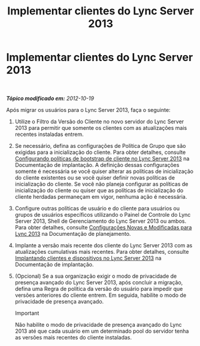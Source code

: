 ﻿---
title: Implementar clientes do Lync Server 2013
TOCTitle: Implementar clientes do Lync Server 2013
ms:assetid: 508e5dfa-588b-4289-81ce-2043c2d79e04
ms:mtpsurl: https://technet.microsoft.com/pt-br/library/JJ204883(v=OCS.15)
ms:contentKeyID: 49306690
ms.date: 05/19/2016
mtps_version: v=OCS.15
ms.translationtype: HT
---

# Implementar clientes do Lync Server 2013

 

_**Tópico modificado em:** 2012-10-19_

Após migrar os usuários para o Lync Server 2013, faça o seguinte:

1.  Utilize o Filtro da Versão do Cliente no novo servidor do Lync Server 2013 para permitir que somente os clientes com as atualizações mais recentes instaladas entrem.

2.  Se necessário, defina as configurações de Política de Grupo que são exigidas para a inicialização do cliente. Para obter detalhes, consulte [Configurando políticas de bootstrap de cliente no Lync Server 2013](lync-server-2013-configuring-client-bootstrapping-policies.md) na Documentação de implantação. A definição dessas configurações somente é necessária se você quiser alterar as políticas de inicialização do cliente existentes ou se você quiser definir novas políticas de inicialização do cliente. Se você não planeja configurar as políticas de inicialização do cliente ou quiser que as políticas de inicialização do cliente herdadas permaneçam em vigor, nenhuma ação é necessária.

3.  Configure outras políticas de usuário e do cliente para usuários ou grupos de usuários específicos utilizando o Painel de Controle do Lync Server 2013, Shell de Gerenciamento do Lync Server 2013 ou ambos. Para obter detalhes, consulte [Configurações Novas e Modificadas para Lync 2013](lync-server-2013-new-and-changed-settings-for-lync-2013.md) na Documentação de planejamento.

4.  Implante a versão mais recente dos cliente do Lync Server 2013 com as atualizações cumulativas mais recentes. Para obter detalhes, consulte [Implantando clientes e dispositivos no Lync Server 2013](lync-server-2013-deploying-clients-and-devices.md) na Documentação de implantação.

5.  (Opcional) Se a sua organização exigir o modo de privacidade de presença avançado do Lync Server 2013, após concluir a migração, defina uma Regra de política da versão do usuário para impedir que versões anteriores do cliente entrem. Em seguida, habilite o modo de privacidade de presença avançado.
    
    > [!important]  
    > Não habilite o modo de privacidade de presença avançado do Lync 2013 até que cada usuário em um determinado pool do servidor tenha as versões mais recentes do cliente instaladas.
